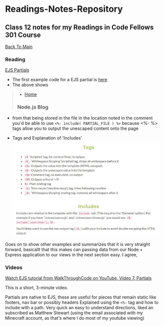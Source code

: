 # Readings-Notes-Repository

## Class 12 notes for my Readings in Code Fellows 301 Course

[Back To Main](https://matthewadamstewart.github.io/readings-notes-repository/)


### Reading
[EJS Partials](https://medium.com/@henslejoseph/ejs-partials-f6f102cb7433)

* The first example code for a EJS partial is [here](https://medium.com/@henslejoseph/ejs-partials-f6f102cb7433#9367)
* The above shows 
> <!-- views/partials/navbar.ejs -->
>    <div class="header clearfix">
>        <nav>
>            <ul class="nav nav-pills pull-right">
>                <li role="presentation"><a href="/">Home</a></li>
>            </ul>
>            <h3 class="text-muted">Node.js Blog</h3>
>        </nav>
>    </div>
* from that being stored in the file in the location noted in the comment you'd be able to use ```<%- include( PARTIAL_FILE ) %>``` because <%- %> tags allow you to output the unescaped content onto the page

* Tags and Explanation of 'Includes'
![Tags](/tags-includes.jpg)


Goes on to show other examples and summarizes that it is very straight forward, basicallt that this makes can passing data from our Node + Express application to our views in the next section easy. I agree,

### Videos
[Watch EJS tutorial from WalkThroughCode on YouTube, Video 7, Partials](https://www.youtube.com/watch?v=3_xEEH4fTEk&t=0s&index=7&list=PL7sCSgsRZ-slYARh3YJIqPGZqtGVqZRGt)

This is a short, 3-minute video.

Partials are native to EJS, these are useful for pieces that remain static like footers, nav bar or possibly headers
Explained using the ```<%-``` tag and how to include with a path. Very quick an easy to understand directions, liked an subscribed as Matthew Stewart (using the email associated with my Minecraft account, as that's where I do most of my youtube viewing)